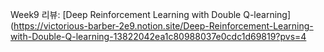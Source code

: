 Week9 리뷰: [Deep Reinforcement Learning with Double Q-learning](https://victorious-barber-2e9.notion.site/Deep-Reinforcement-Learning-with-Double-Q-learning-13822042ea1c80988037e0cdc1d69819?pvs=4